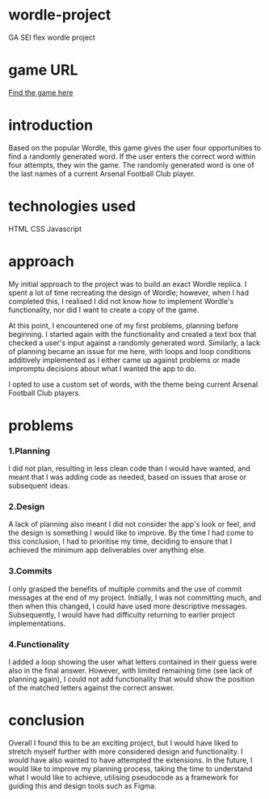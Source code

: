 # wordle-project
GA SEI flex wordle project 

# game URL
[Find the game here][def]

# introduction 

Based on the popular Wordle, this game gives the user four opportunities to find a randomly generated word. If the user enters the correct word within four attempts, they win the game. 
The randomly generated word is one of the last names of a current Arsenal Football Club player. 

# technologies used
HTML
CSS
Javascript 


# approach 
My initial approach to the project was to build an exact Wordle replica. I spent a  lot of time recreating the design of Wordle; however, when I had completed this, I realised I did not know how to implement Wordle's functionality, nor did I want to create a copy of the game. 

At this point, I encountered one of my first problems, planning before beginning. 
I started again with the functionality and created a text box that checked a user's input against a randomly generated word. Similarly, a lack of planning became an issue for me here, with loops and loop conditions additively implemented as I either came up against problems or made impromptu decisions about what I wanted the app to do. 

I opted to use a custom set of words, with the theme being current Arsenal Football Club players. 


# problems 

### 1.Planning

I did not plan, resulting in less clean code than I would have wanted, and meant that I was adding code as needed, based on issues that arose or subsequent ideas. 

### 2.Design 

A lack of planning also meant I did not consider the app's look or feel, and the design is something I would like to improve. By the time I had come to this conclusion, I had to prioritise my time, deciding to ensure that I achieved the minimum app deliverables over anything else. 

### 3.Commits

I only grasped the benefits of multiple commits and the use of commit messages at the end of my project. Initially, I was not committing much, and then when this changed, I could have used more descriptive messages. Subsequently, I would have had difficulty returning to earlier project implementations. 

### 4.Functionality
I added a loop showing the user what letters contained in their guess were also in the final answer. However, with limited remaining time (see lack of planning again), I could not add functionality that would show the position of the matched letters against the correct answer. 
 

# conclusion 

Overall I found this to be an exciting project, but I would have liked to stretch myself further with more considered design and functionality. I would have also wanted to have attempted the extensions. In the future, I would like to improve my planning process, taking the time to understand what I would like to achieve, utilising pseudocode as a framework for guiding this and design tools such as Figma. 

[def]: https://tris-riley.github.io/wordle-project/